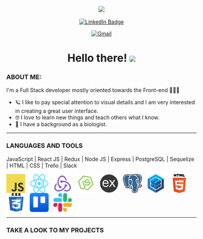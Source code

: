<!-- <p align="center"><img src="https://media.giphy.com/media/NgurY1o4z080Jfoyzw/giphy.gif" width="400"/></p> -->
<p align="center"><img src="https://media.giphy.com/media/l4kB1qYX3guLMXIxEo/giphy.gif" width="600"/></p>
<p align="center">
<a href="https://www.linkedin.com/in/beasan/"><img src="https://img.shields.io/badge/LinkedIn-blue?style=for-the-badge&logo=linkedin&logoColor=white" alt="LinkedIn Badge"></a>
</p>
<p align="center">
<a href="mailto:bea7san@gmail.com" target="_blank">
    <img src="https://img.shields.io/badge/Gmail-red?style=for-the-badge&logo=gmail&logoColor=white" alt="Gmail"/>
  </a>
</p>

<h1 align="center">Hello there! <img src="https://media.giphy.com/media/Vf3ZKdillTMOOaOho0/giphy.gif" width="30"></h1>

 <h3>ABOUT ME:</h3>
 I'm a Full Stack developer mostly oriented towards the Front-end 👩🏽‍💻 

 - 🪐 I like to pay special attention to visual details and I am very interested in creating a great user interface.
 - 🤓 I love to learn new things and teach others what I know.
 - 🌱 I have a background as a biologist.
---
<h3>LANGUAGES AND TOOLS</h3>


JavaScript | React JS | Redux | Node JS | Express | PostgreSQL | Sequelize | HTML | CSS | Trello | Slack 


  <img src="./assets/img/javascript.png" width="50" height="50" align="center"/>
    &nbsp;
  <img src="./assets/img/react.png" width="50" height="50" align="center"/>
    &nbsp;
  <img src="./assets/img/redux.png" width="50" height="50" align="center"/>
    &nbsp;
  <img src="./assets/img/nodejs.png" width="50" height="50" align="center"/>
    &nbsp;
  <img src="./assets/img/express.png" width="50" height="50" align="center"/>
    &nbsp;
  <img src="./assets/img/postgresql.png" width="50" height="50" align="center"/>
    &nbsp;
  <img src="./assets/img/sequelize.png" width="50" height="50" align="center"/>
    &nbsp;
  <img src="./assets/img/html5.png" width="50" height="50" align="center"/>
    &nbsp;
  <img src="./assets/img/css.png" width="50" height="50" align="center"/>
    &nbsp;
  <img src="./assets/img/trello.png" width="50" height="50" align="center"/>
    &nbsp;
  <img src="./assets/img/slack.png" width="50" height="50" align="center"/>
    &nbsp;

---

<h3>TAKE A LOOK TO MY PROJECTS</h3>

